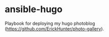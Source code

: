 # ansible-hugo
Playbook for deploying my hugo photoblog (https://github.com/ErickHunter/photo-gallery). 
